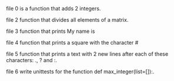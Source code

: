 file 0 is  a function that adds 2 integers.


file 2  function that divides all elements of a matrix.

file 3  function that prints My name is <first name> <last name>

file 4  function that prints a square with the character #

file 5 function that prints a text with 2 new lines after each of these characters: ., ? and :.

file 6  write unittests for the function def max_integer(list=[]):.
